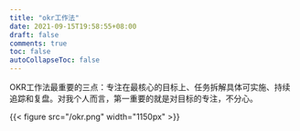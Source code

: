 ```yaml
---
title: "okr工作法"
date: 2021-09-15T19:58:55+08:00
draft: false
comments: true
toc: false
autoCollapseToc: false
---
```


OKR工作法最重要的三点：专注在最核心的目标上、任务拆解具体可实施、持续追踪和复盘。对我个人而言，第一重要的就是对目标的专注，不分心。

{{< figure src="/okr.png" width="1150px" >}}
